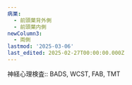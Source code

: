 ```yaml
---
病巣:
  - 前頭葉背外側
  - 前頭葉内側
newColumn3:
  - 両側
lastmod: '2025-03-06'
last_edited: 2025-02-27T00:00:00.000Z
---
```



神経心理検査:: BADS, WCST, FAB, TMT

